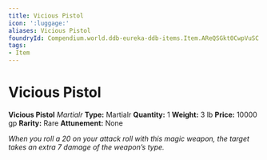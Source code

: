 ```yaml
---
title: Vicious Pistol
icon: ':luggage:'
aliases: Vicious Pistol
foundryId: Compendium.world.ddb-eureka-ddb-items.Item.AReQSGkt0CwpVuSC
tags:
- Item
---
```


# Vicious Pistol

**Vicious Pistol**
_Martialr_
**Type:** Martialr
**Quantity:** 1
**Weight:** 3 lb
**Price:** 10000 gp
**Rarity:** Rare
**Attunement:** None

*When you roll a 20 on your attack roll with this magic weapon, the target takes an extra 7 damage of the weapon’s type.*